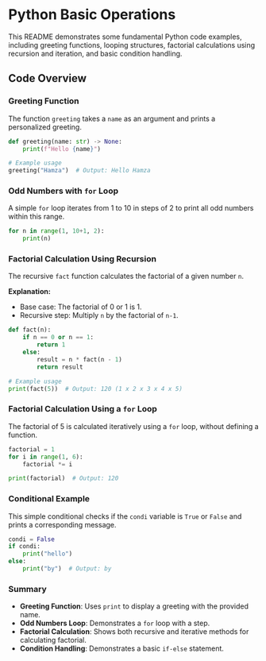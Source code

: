 # Python Basic Operations

This README demonstrates some fundamental Python code examples, including greeting functions, looping structures, factorial calculations using recursion and iteration, and basic condition handling. 

## Code Overview

### Greeting Function

The function `greeting` takes a `name` as an argument and prints a personalized greeting.

```python
def greeting(name: str) -> None:
    print(f"Hello {name}")

# Example usage
greeting("Hamza")  # Output: Hello Hamza
```

### Odd Numbers with `for` Loop

A simple `for` loop iterates from 1 to 10 in steps of 2 to print all odd numbers within this range.

```python
for n in range(1, 10+1, 2):
    print(n)
```

### Factorial Calculation Using Recursion

The recursive `fact` function calculates the factorial of a given number `n`. 

**Explanation:** 
- Base case: The factorial of 0 or 1 is 1.
- Recursive step: Multiply `n` by the factorial of `n-1`.

```python
def fact(n):
    if n == 0 or n == 1:
        return 1
    else:
        result = n * fact(n - 1)
        return result

# Example usage
print(fact(5))  # Output: 120 (1 x 2 x 3 x 4 x 5)
```

### Factorial Calculation Using a `for` Loop

The factorial of 5 is calculated iteratively using a `for` loop, without defining a function.

```python
factorial = 1
for i in range(1, 6):
    factorial *= i

print(factorial)  # Output: 120
```

### Conditional Example

This simple conditional checks if the `condi` variable is `True` or `False` and prints a corresponding message.

```python
condi = False
if condi:
    print("hello")
else:
    print("by")  # Output: by
```

### Summary

- **Greeting Function**: Uses `print` to display a greeting with the provided name.
- **Odd Numbers Loop**: Demonstrates a `for` loop with a step.
- **Factorial Calculation**: Shows both recursive and iterative methods for calculating factorial.
- **Condition Handling**: Demonstrates a basic `if-else` statement.
